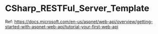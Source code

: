 # CSharp_RESTFul_Server_Template

Ref: https://docs.microsoft.com/en-us/aspnet/web-api/overview/getting-started-with-aspnet-web-api/tutorial-your-first-web-api